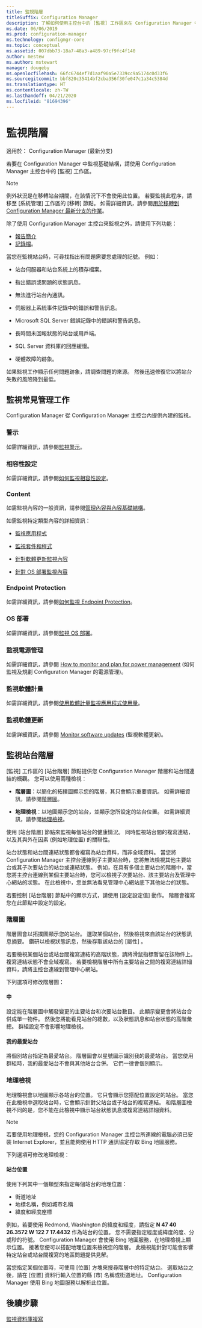 ```yaml
---
title: 監視階層
titleSuffix: Configuration Manager
description: 了解如何使用主控台中的 [監視] 工作區來在 Configuration Manager 中監視基礎結構。
ms.date: 06/06/2019
ms.prod: configuration-manager
ms.technology: configmgr-core
ms.topic: conceptual
ms.assetid: 007dbb73-18a7-48a3-a489-97cf9fc4f140
author: mestew
ms.author: mstewart
manager: dougeby
ms.openlocfilehash: 66fc6744ef7d1aaf90a5e7339cc9a5174c0d33f6
ms.sourcegitcommit: bbf820c35414bf2cba356f30fe047c1a34c5384d
ms.translationtype: HT
ms.contentlocale: zh-TW
ms.lasthandoff: 04/21/2020
ms.locfileid: "81694396"
---
```

# <a name="monitor-the-hierarchy"></a>監視階層

適用於：  Configuration Manager (最新分支)

若要在 Configuration Manager 中監視基礎結構，請使用 Configuration Manager 主控台中的 [監視]  工作區。  

> [!NOTE]  
> 例外狀況是在移轉站台期間，在該情況下不會使用此位置。 若要監視此程序，請移至 [系統管理]  工作區的 [移轉]  節點。 如需詳細資訊，請參閱[用於移轉到 Configuration Manager 最新分支的作業](../../migration/operations-for-migration.md)。  

除了使用 Configuration Manager 主控台來監視之外，請使用下列功能：

- [報告簡介](introduction-to-reporting.md)
- [記錄檔](../../plan-design/hierarchy/log-files.md)。  

當您在監視站台時，可尋找指出有問題需要您處理的記號。 例如：  

- 站台伺服器和站台系統上的積存檔案。  

- 指出錯誤或問題的狀態訊息。  

- 無法進行站台內通訊。  

- 伺服器上系統事件記錄中的錯誤和警告訊息。  

- Microsoft SQL Server 錯誤記錄中的錯誤和警告訊息。  

- 長時間未回報狀態的站台或用戶端。  

- SQL Server 資料庫的回應緩慢。  

- 硬體故障的跡象。  

如果監視工作顯示任何問題跡象，請調查問題的來源。 然後迅速修復它以將站台失敗的風險降到最低。  


## <a name="monitor-common-management-tasks"></a><a name="BKMK_MonintorMgmtTasks"></a> 監視常見管理工作

Configuration Manager 從 Configuration Manager 主控台內提供內建的監視。

### <a name="alerts"></a>警示

如需詳細資訊，請參閱[監視警示](use-alerts-and-the-status-system.md#BKMK_MonitorAlerts)。  

### <a name="compliance-settings"></a>相容性設定

如需詳細資訊，請參閱[如何監視相容性設定](../../../compliance/deploy-use/monitor-compliance-settings.md)。

### <a name="content"></a>Content

如需監視內容的一般資訊，請參閱[管理內容與內容基礎結構](../deploy/configure/manage-content-and-content-infrastructure.md)。  

如需監視特定類型內容的詳細資訊：

- [監視應用程式](../../../apps/deploy-use/monitor-applications-from-the-console.md)

- [監視套件和程式](../../../apps/deploy-use/packages-and-programs.md#monitor-packages-and-programs)  

- [針對軟體更新監視內容](../../../sum/deploy-use/monitor-software-updates.md#BKMK_MonitorContent)

- [針對 OS 部署監視內容](../../../osd/deploy-use/monitor-operating-system-deployments.md#BKMK_MonitorContent)

### <a name="endpoint-protection"></a>Endpoint Protection

如需詳細資訊，請參閱[如何監視 Endpoint Protection](../../../protect/deploy-use/monitor-endpoint-protection.md)。  

### <a name="os-deployment"></a>OS 部署

如需詳細資訊，請參閱[監視 OS 部署](../../../osd/deploy-use/monitor-operating-system-deployments.md)。

### <a name="monitor-power-management"></a>監視電源管理

如需詳細資訊，請參閱 [How to monitor and plan for power management](../../clients/manage/power/monitor-and-plan-for-power-management.md) (如何監視及規劃 Configuration Manager 的電源管理)。  

### <a name="monitor-software-metering"></a>監視軟體計量

如需詳細資訊，請參閱[使用軟體計量監視應用程式使用量](../../../apps/deploy-use/monitor-app-usage-with-software-metering.md)。  

### <a name="monitor-software-updates"></a>監視軟體更新

如需詳細資訊，請參閱 [Monitor software updates](../../../sum/deploy-use/monitor-software-updates.md) (監視軟體更新)。  


## <a name="monitor-the-site-hierarchy"></a><a name="BKMK_SH_Node"></a> 監視站台階層

[監視]  工作區的 [站台階層]  節點提供您 Configuration Manager 階層和站台間連結的概觀。 您可以使用兩種檢視：  

- **階層圖**：以簡化的拓撲圖顯示您的階層，其只會顯示重要資訊。 如需詳細資訊，請參閱[階層圖](#hierarchy-diagram)。  

- **地理檢視**：以地圖顯示您的站台，並顯示您所設定的站台位置。 如需詳細資訊，請參閱[地理檢視](#geographical-view)。  

使用 [站台階層]  節點來監視每個站台的健康情況。 同時監視站台間的複寫連結，以及其與外在因素 (例如地理位置) 的關聯性。  

站台狀態和站台間連結狀態都會複寫為站台資料，而非全域資料。 當您將 Configuration Manager 主控台連線到子主要站台時，您將無法檢視其他主要站台或其子次要站台的站台或連結狀態。 例如，在具有多個主要站台的階層中，當您將主控台連線到某個主要站台時，您可以檢視子次要站台、該主要站台及管理中心網站的狀態。 在此檢視中，您並無法看見管理中心網站底下其他站台的狀態。  

若要控制 [站台階層]  節點中的顯示方式，請使用 [設定設定值]  動作。 階層會複寫您在此節點中設定的設定。  

### <a name="hierarchy-diagram"></a>階層圖

階層圖會以拓撲圖顯示您的站台。 選取某個站台，然後檢視來自該站台的狀態訊息摘要。 鑽研以檢視狀態訊息，然後存取該站台的 [屬性]  。  

若要檢視某個站台或站台間複寫連結的高階狀態，請將滑鼠指標暫留在該物件上。 複寫連結狀態不會全域複寫。 若要檢視階層中所有主要站台之間的複寫連結詳細資料，請將主控台連線到管理中心網站。  

下列選項可修改階層圖：  

#### <a name="groups"></a>中

設定能在階層圖中觸發變更的主要站台和次要站台數目。 此顯示變更會將站台合併成單一物件。 然後您將能看見站台的總數，以及狀態訊息和站台狀態的高階彙總。 群組設定不會影響地理檢視。  

#### <a name="favorite-sites"></a>我的最愛站台

將個別站台指定為最愛站台。 階層圖會以星號圖示識別我的最愛站台。 當您使用群組時，我的最愛站台不會與其他站台合併。 它們一律會個別顯示。  

### <a name="geographical-view"></a>地理檢視

地理檢視會以地圖顯示各站台的位置。 它只會顯示您搭配位置設定的站台。 當您在此檢視中選取站台時，它會顯示針對父站台或子站台的複寫連結。 和階層圖檢視不同的是，您不能在此檢視中顯示站台狀態訊息或複寫連結詳細資料。  

> [!NOTE]  
> 若要使用地理檢視，您的 Configuration Manager 主控台所連線的電腦必須已安裝 Internet Explorer，並且能夠使用 HTTP 通訊協定存取 Bing 地圖服務。  

下列選項可修改地理檢視：  

#### <a name="site-location"></a>站台位置

使用下列其中一個類型來指定每個站台的地理位置：

- 街道地址
- 地標名稱，例如城市名稱
- 緯度和經度座標

例如，若要使用 Redmond, Washington 的緯度和經度，請指定 **N 47 40 26.3572 W 122 7 17.4432** 作為站台的位置。 您不需要指定經度或緯度的度、分或秒的符號。 Configuration Manager 會使用 Bing 地圖服務，在地理檢視上顯示位置。 接著您便可以搭配地理位置來檢視您的階層。 此檢視能針對可能會影響特定站台或站台間複寫的地區問題提供見解。  

當您指定某個位置時，可使用 [位置]  方塊來搜尋階層中的特定站台。 選取站台之後，請在 [位置]  資料行輸入位置的縣 (市) 名稱或街道地址。 Configuration Manager 使用 Bing 地圖服務以解析此位置。  

<a name="BKMK_MonitorRepLinksAndStatuss"></a>

## <a name="next-steps"></a>後續步驟

[監視資料庫複寫](monitor-replication.md)
